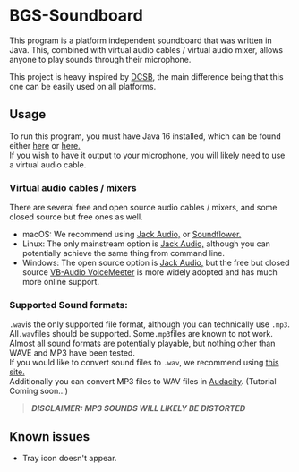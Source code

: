 # BGS-Soundboard

This program is a platform independent soundboard that was written in Java. This, combined with virtual audio cables / virtual audio mixer, allows anyone to play sounds through their microphone.

This project is heavy inspired by [DCSB,](https://github.com/kalejin/dcsb) the main difference being that this one can be easily used on all platforms.

## Usage
To run this program, you must have Java 16 installed, which can be found either [here](https://www.oracle.com/java/technologies/javase-jdk16-downloads.html) or [here.](https://jdk.java.net/16/) <br>
If you wish to have it output to your microphone, you will likely need to use a virtual audio cable. 

### Virtual audio cables / mixers
There are several free and open source audio cables / mixers, and some closed source but free ones as well.

- macOS: We recommend using [Jack Audio,](https://jackaudio.org/) or [Soundflower.](https://github.com/mattingalls/Soundflower)
- Linux: The only mainstream option is [Jack Audio,](https://jackaudio.org/) although you can potentially achieve the same thing from command line.
- Windows: The open source option is [Jack Audio,](https://jackaudio.org/) but the free but closed source [VB-Audio VoiceMeeter](https://vb-audio.com/Voicemeeter/banana.htm) is more widely adopted and has much more online support.


### Supported Sound formats:

`.wav`is the only supported file format, although you can technically use `.mp3`.<br>
All`.wav`files should be supported. Some`.mp3`files are known to not work.<br>
Almost all sound formats are potentially playable, but nothing other than WAVE and MP3 have been tested.<br>
If you would like to convert sound files to `.wav`, we recommend using [this site.](https://convertio.co/mp3-wav/)
<br>Additionally you can convert MP3 files to WAV files in [Audacity](https://www.audacityteam.org/). (Tutorial Coming soon...)
> ***DISCLAIMER: MP3 SOUNDS WILL LIKELY BE DISTORTED***

## Known issues
- Tray icon doesn't appear.
